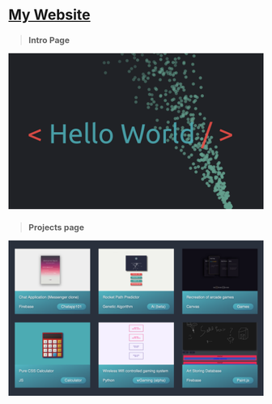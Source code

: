 # [My Website](https://aayush.wtf)

> ### Intro Page

![Intro Page](https://raw.githubusercontent.com/Aayush9029/FinalWebpage/gh-pages/intropage.png)


> ### Projects page

![Projects Page](https://raw.githubusercontent.com/Aayush9029/FinalWebpage/gh-pages/projectImages.png)
